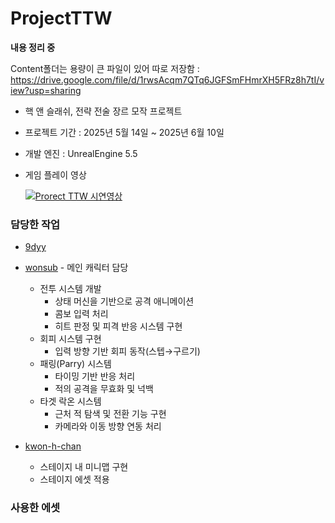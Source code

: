# ProjectTTW

**내용 정리 중**

Content폴더는 용량이 큰 파일이 있어 따로 저장함 : https://drive.google.com/file/d/1rwsAcqm7QTq6JGFSmFHmrXH5FRz8h7tI/view?usp=sharing

- 핵 앤 슬래쉬, 전략 전술 장르 모작 프로젝트

- 프로젝트 기간 : 2025년 5월 14일 ~ 2025년 6월 10일

- 개발 엔진 : UnrealEngine 5.5

- 게임 플레이 영상

  [![Prorect TTW 시연영상](http://img.youtube.com/vi/_vSz0Fo4x4Q/0.jpg)](https://youtu.be/_vSz0Fo4x4Q)

### 담당한 작업
- [9dyy](https://github.com/9dyy)

- [wonsub](https://github.com/wonsub) - 메인 캐릭터 담당
  - 전투 시스템 개발
      - 상태 머신을 기반으로 공격 애니메이션
      - 콤보 입력 처리
      - 히트 판정 및 피격 반응 시스템 구현
  - 회피 시스템 구현
     - 입력 방향 기반 회피 동작(스텝→구르기)
  - 패링(Parry) 시스템
     - 타이밍 기반 반응 처리
     - 적의 공격을 무효화 및 넉백
  - 타겟 락온 시스템
     - 근처 적 탐색 및 전환 기능 구현
     - 카메라와 이동 방향 연동 처리
  
- [kwon-h-chan](https://github.com/kwon-h-chan)
  - 스테이지 내 미니맵 구현
  - 스테이지 에셋 적용

### 사용한 에셋

    

    
     
